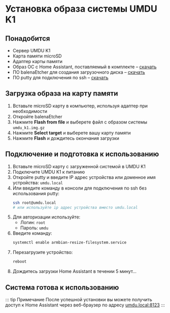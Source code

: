 # Установка образа системы UMDU K1

## Понадобится

- Сервер UMDU K1
- Карта памяти microSD
- Адаптер карты памяти
- Образ ОС c Home Assistant, поставляемый в комплекте – [скачать](https://umdu.ru/umdu_k1.img.gz)
- ПО balenaEtcher для создания загрузочного диска – [скачать](https://www.balena.io/etcher)
- ПО putty для подключения по ssh – [скачать](https://www.putty.org/)

## Загрузка образа на карту памяти

1. Вставьте microSD карту в компьютер, используя адаптер при необходимости
2. Откройте balenaEtcher
3. Нажмите **Flash from file** и выберете файл с образом системы `umdu_k1.img.gz`
4. Нажмите **Select target** и выберете вашу карту памяти
5. Нажмите **Flash** и дождитесь окончания загрузки

## Подключение и подготовка к использованию

1. Вставьте microSD карту с загруженной системой в UMDU K1
2. Подключите UMDU K1 к питанию
3. Откройте putty и введите IP адрес устройства или доменное имя устройства: `umdu.local`
4. Или введите команду в консоли для подключения по ssh без использования putty:
   ```bash
   ssh root@umdu.local
   # или используйте ip адрес устройства вместо umdu.local
   ```
5. Для авторизации используйте:
   - Логин: `root` 
   - Пароль: `umdu`
6. Введите команду:
   ```bash
   systemctl enable armbian-resize-filesystem.service
   ```
7. Перезагрузите устройство:
   ```bash
   reboot
   ```
8. Дождитесь загрузки Home Assistant в течении 5 минут…

## Система готова к использованию

::: tip Примечание
После успешной установки вы можете получить доступ к Home Assistant через веб-браузер по адресу [umdu.local:8123](http://umdu.local:8123)
:::
